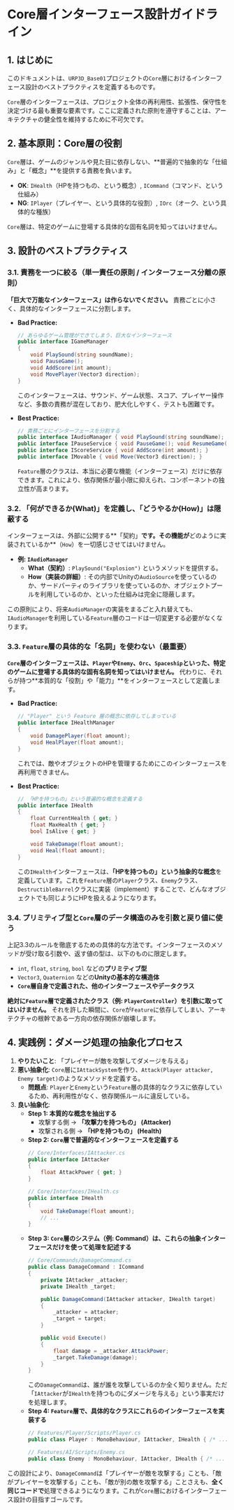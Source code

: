 ﻿# Core層インターフェース設計ガイドライン

## 1. はじめに

このドキュメントは、`URP3D_Base01`プロジェクトの`Core`層におけるインターフェース設計のベストプラクティスを定義するものです。

`Core`層のインターフェースは、プロジェクト全体の再利用性、拡張性、保守性を決定づける最も重要な要素です。ここに定義された原則を遵守することは、アーキテクチャの健全性を維持するために不可欠です。

## 2. 基本原則：Core層の役割

`Core`層は、ゲームのジャンルや見た目に依存しない、**普遍的で抽象的な「仕組み」と「概念」**を提供する責務を負います。

-   **OK**: `IHealth`（HPを持つもの、という概念）, `ICommand`（コマンド、という仕組み）
-   **NG**: `IPlayer`（プレイヤー、という具体的な役割）, `IOrc`（オーク、という具体的な種族）

`Core`層は、特定のゲームに登場する具体的な固有名詞を知ってはいけません。

## 3. 設計のベストプラクティス

### 3.1. 責務を一つに絞る（単一責任の原則 / インターフェース分離の原則）

**「巨大で万能なインターフェース」は作らないでください。** 責務ごとに小さく、具体的なインターフェースに分割します。

-   **Bad Practice:**
    ```csharp
    // あらゆるゲーム管理ができてしまう、巨大なインターフェース
    public interface IGameManager
    {
        void PlaySound(string soundName);
        void PauseGame();
        void AddScore(int amount);
        void MovePlayer(Vector3 direction);
    }
    ```
    このインターフェースは、サウンド、ゲーム状態、スコア、プレイヤー操作など、多数の責務が混在しており、肥大化しやすく、テストも困難です。

-   **Best Practice:**
    ```csharp
    // 責務ごとにインターフェースを分割する
    public interface IAudioManager { void PlaySound(string soundName); }
    public interface IPauseService { void PauseGame(); void ResumeGame(); }
    public interface IScoreService { void AddScore(int amount); }
    public interface IMovable { void Move(Vector3 direction); }
    ```
    `Feature`層のクラスは、本当に必要な機能（インターフェース）だけに依存できます。これにより、依存関係が最小限に抑えられ、コンポーネントの独立性が高まります。

### 3.2. 「何ができるか(What)」を定義し、「どうやるか(How)」は隠蔽する

インターフェースは、外部に公開する**「契約」**です。その機能が**どのように実装されているか**（`How`）を一切感じさせてはいけません。

-   **例: `IAudioManager`**
    -   **What（契約）**: `PlaySound("Explosion")` というメソッドを提供する。
    -   **How（実装の詳細）**: その内部でUnityの`AudioSource`を使っているのか、サードパーティのライブラリを使っているのか、オブジェクトプールを利用しているのか、といった仕組みは完全に隠蔽します。

この原則により、将来`AudioManager`の実装をまるごと入れ替えても、`IAudioManager`を利用している`Feature`層のコードは一切変更する必要がなくなります。

### 3.3. `Feature`層の具体的な「名詞」を使わない（最重要）

**`Core`層のインターフェースは、`Player`や`Enemy`、`Orc`、`Spaceship`といった、特定のゲームに登場する具体的な固有名詞を知ってはいけません。** 代わりに、それらが持つ**本質的な「役割」や「能力」**をインターフェースとして定義します。

-   **Bad Practice:**
    ```csharp
    // "Player" という Feature 層の概念に依存してしまっている
    public interface IHealthManager
    {
        void DamagePlayer(float amount);
        void HealPlayer(float amount);
    }
    ```
    これでは、敵やオブジェクトのHPを管理するためにこのインターフェースを再利用できません。

-   **Best Practice:**
    ```csharp
    // 「HPを持つもの」という普遍的な概念を定義する
    public interface IHealth
    {
        float CurrentHealth { get; }
        float MaxHealth { get; }
        bool IsAlive { get; }

        void TakeDamage(float amount);
        void Heal(float amount);
    }
    ```
    この`IHealth`インターフェースは、**「HPを持つもの」という抽象的な概念**を定義しています。これを`Feature`層の`Player`クラス、`Enemy`クラス、`DestructibleBarrel`クラスに実装（implement）することで、どんなオブジェクトでも同じようにHPを扱えるようになります。

### 3.4. プリミティブ型と`Core`層のデータ構造のみを引数と戻り値に使う

上記3.3のルールを徹底するための具体的な方法です。インターフェースのメソッドが受け取る引数や、返す値の型は、以下のものに限定します。

-   `int`, `float`, `string`, `bool` などの**プリミティブ型**
-   `Vector3`, `Quaternion` などの**Unityの基本的な構造体**
-   **`Core`層自身で定義された、他のインターフェースやデータクラス**

**絶対に`Feature`層で定義されたクラス（例: `PlayerController`）を引数に取ってはいけません。** それを許した瞬間に、`Core`が`Feature`に依存してしまい、アーキテクチャの根幹である一方向の依存関係が崩壊します。

## 4. 実践例：ダメージ処理の抽象化プロセス

1.  **やりたいこと**: 「プレイヤーが敵を攻撃してダメージを与える」
2.  **悪い抽象化**: `Core`層に`IAttackSystem`を作り、`Attack(Player attacker, Enemy target)`のようなメソッドを定義する。
    -   **問題点**: `Player`と`Enemy`という`Feature`層の具体的なクラスに依存しているため、再利用性がなく、依存関係ルールに違反している。
3.  **良い抽象化**:
    -   **Step 1: 本質的な概念を抽出する**
        -   攻撃する側 → **「攻撃力を持つもの」 (Attacker)**
        -   攻撃される側 → **「HPを持つもの」 (Health)**
    -   **Step 2: `Core`層で普遍的なインターフェースを定義する**
        ```csharp
        // Core/Interfaces/IAttacker.cs
        public interface IAttacker
        {
            float AttackPower { get; }
        }

        // Core/Interfaces/IHealth.cs
        public interface IHealth
        {
            void TakeDamage(float amount);
            // ...
        }
        ```
    -   **Step 3: `Core`層のシステム（例: Command）は、これらの抽象インターフェースだけを使って処理を記述する**
        ```csharp
        // Core/Commands/DamageCommand.cs
        public class DamageCommand : ICommand
        {
            private IAttacker _attacker;
            private IHealth _target;

            public DamageCommand(IAttacker attacker, IHealth target)
            {
                _attacker = attacker;
                _target = target;
            }

            public void Execute()
            {
                float damage = _attacker.AttackPower;
                _target.TakeDamage(damage);
            }
        }
        ```
        この`DamageCommand`は、誰が誰を攻撃しているのか全く知りません。ただ「`IAttacker`が`IHealth`を持つものにダメージを与える」という事実だけを処理します。
    -   **Step 4: `Feature`層で、具体的なクラスにこれらのインターフェースを実装する**
        ```csharp
        // Features/Player/Scripts/Player.cs
        public class Player : MonoBehaviour, IAttacker, IHealth { /* ... */ }

        // Features/AI/Scripts/Enemy.cs
        public class Enemy : MonoBehaviour, IAttacker, IHealth { /* ... */ }
        ```

この設計により、`DamageCommand`は「プレイヤーが敵を攻撃する」ことも、「敵がプレイヤーを攻撃する」ことも、「敵が別の敵を攻撃する」ことさえも、**全く同じコードで**処理できるようになります。これが`Core`層におけるインターフェース設計の目指すゴールです。
